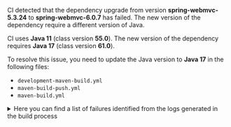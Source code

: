 CI detected that the dependency upgrade from version **spring-webmvc-5.3.24** to **spring-webmvc-6.0.7** has failed. 
The new version of the dependency require a different version of Java. 

CI uses **Java 11** (class version **55.0**). The new version of the dependency requires **Java 17** (class version **61.0**). 

To resolve this issue, you need to update the Java version to **Java 17** in the following files: 
- `development-maven-build.yml`
- `maven-build-push.yml`
- `maven-build.yml`

<details>
<summary>Here you can find a list of failures identified from the logs generated in the build process</summary>

*    > [ERROR] /IDS-Messaging-Services/messaging/src/main/java/ids/messaging/util/SerializerProvider.java:[31,2] cannot find symbol<br>[ERROR]   symbol: class Configuration 

*    > [ERROR] /IDS-Messaging-Services/messaging/src/main/java/ids/messaging/endpoint/MessageController.java:[53,38] cannot access org.springframework.stereotype.Controller<br>[ERROR]   bad class file: /root/.m2/repository/org/springframework/spring-context/6.0.7/spring-context-6.0.7.jar(/org/springframework/stereotype/Controller.class)<br>[ERROR]     class file has wrong version 61.0, should be 55.0<br>[ERROR]     Please remove or make sure it appears in the correct subdirectory of the classpath. 

*    > [ERROR] /IDS-Messaging-Services/messaging/src/main/java/ids/messaging/endpoint/EndpointService.java:[47,13] cannot find symbol<br>[ERROR]   symbol:   class RequestMappingHandlerMapping<br>[ERROR]   location: class ids.messaging.endpoint.EndpointService 

*    > [ERROR] /IDS-Messaging-Services/messaging/src/main/java/ids/messaging/handler/request/RequestMessageHandlerService.java:[31,35] cannot access org.springframework.context.ApplicationContext<br>[ERROR]   bad class file: /root/.m2/repository/org/springframework/spring-context/6.0.7/spring-context-6.0.7.jar(/org/springframework/context/ApplicationContext.class)<br>[ERROR]     class file has wrong version 61.0, should be 55.0<br>[ERROR]     Please remove or make sure it appears in the correct subdirectory of the classpath. 

*    > [ERROR] /IDS-Messaging-Services/messaging/src/main/java/ids/messaging/endpoint/EndpointService.java:[109,13] cannot find symbol<br>[ERROR]   symbol:   class RequestMappingInfo<br>[ERROR]   location: class ids.messaging.endpoint.EndpointService 

*    > [ERROR] /IDS-Messaging-Services/messaging/src/main/java/ids/messaging/dispatcher/MessageDispatcherProvider.java:[35,2] cannot find symbol<br>[ERROR]   symbol: class Component 

*    > [ERROR] /IDS-Messaging-Services/messaging/src/main/java/ids/messaging/requests/NotificationTemplateProvider.java:[73,2] cannot find symbol<br>[ERROR]   symbol: class Service 

*    > [ERROR] /IDS-Messaging-Services/messaging/src/main/java/ids/messaging/protocol/MessageService.java:[46,2] cannot find symbol<br>[ERROR]   symbol: class Service 

*    > [ERROR] /IDS-Messaging-Services/messaging/src/main/java/ids/messaging/endpoint/EndpointService.java:[36,2] cannot find symbol<br>[ERROR]   symbol: class Service 

*    > [ERROR] /IDS-Messaging-Services/messaging/src/main/java/ids/messaging/requests/builder/IdsRequestBuilderService.java:[33,2] cannot find symbol<br>[ERROR]   symbol: class Service 

*    > [ERROR] /IDS-Messaging-Services/messaging/src/main/java/ids/messaging/protocol/MessageService.java:[39,38] cannot access org.springframework.stereotype.Service<br>[ERROR]   bad class file: /root/.m2/repository/org/springframework/spring-context/6.0.7/spring-context-6.0.7.jar(/org/springframework/stereotype/Service.class)<br>[ERROR]     class file has wrong version 61.0, should be 55.0<br>[ERROR]     Please remove or make sure it appears in the correct subdirectory of the classpath. 

*    > [ERROR] /IDS-Messaging-Services/messaging/src/main/java/ids/messaging/handler/request/RequestMessageHandlerService.java:[44,19] cannot find symbol<br>[ERROR]   symbol:   class ApplicationContext<br>[ERROR]   location: class ids.messaging.handler.request.RequestMessageHandlerService 

*    > [ERROR] /IDS-Messaging-Services/messaging/src/main/java/ids/messaging/handler/request/RequestMessageHandlerService.java:[38,2] cannot find symbol<br>[ERROR]   symbol: class Service 

*    > [ERROR] /IDS-Messaging-Services/messaging/src/main/java/ids/messaging/requests/RequestTemplateProvider.java:[58,2] cannot find symbol<br>[ERROR]   symbol: class Service 

*    > [ERROR] /IDS-Messaging-Services/messaging/src/main/java/ids/messaging/dispatcher/MessageDispatcherProvider.java:[29,38] cannot access org.springframework.stereotype.Component<br>[ERROR]   bad class file: /root/.m2/repository/org/springframework/spring-context/6.0.7/spring-context-6.0.7.jar(/org/springframework/stereotype/Component.class)<br>[ERROR]     class file has wrong version 61.0, should be 55.0<br>[ERROR]     Please remove or make sure it appears in the correct subdirectory of the classpath. 

*    > [ERROR] /IDS-Messaging-Services/messaging/src/main/java/ids/messaging/endpoint/MessageController.java:[61,2] cannot find symbol<br>[ERROR]   symbol: class Controller 

*    > [ERROR] /IDS-Messaging-Services/messaging/src/main/java/ids/messaging/util/SerializerProvider.java:[25,46] cannot access org.springframework.context.annotation.Configuration<br>[ERROR]   bad class file: /root/.m2/repository/org/springframework/spring-context/6.0.7/spring-context-6.0.7.jar(/org/springframework/context/annotation/Configuration.class)<br>[ERROR]     class file has wrong version 61.0, should be 55.0<br>[ERROR]     Please remove or make sure it appears in the correct subdirectory of the classpath. 

*    > [ERROR] /IDS-Messaging-Services/messaging/src/main/java/ids/messaging/dispatcher/MessageDispatcherProvider.java:[28,46] cannot access org.springframework.context.annotation.Bean<br>[ERROR]   bad class file: /root/.m2/repository/org/springframework/spring-context/6.0.7/spring-context-6.0.7.jar(/org/springframework/context/annotation/Bean.class)<br>[ERROR]     class file has wrong version 61.0, should be 55.0<br>[ERROR]     Please remove or make sure it appears in the correct subdirectory of the classpath. 

*    > [ERROR] /IDS-Messaging-Services/messaging/src/main/java/ids/messaging/protocol/http/IdsHttpService.java:[64,2] cannot find symbol<br>[ERROR]   symbol: class Service 

*    > [ERROR] /IDS-Messaging-Services/messaging/src/main/java/ids/messaging/endpoint/EndpointService.java:[29,50] cannot access org.springframework.web.servlet.mvc.method.RequestMappingInfo<br>[ERROR]   bad class file: /root/.m2/repository/org/springframework/spring-webmvc/6.0.7/spring-webmvc-6.0.7.jar(/org/springframework/web/servlet/mvc/method/RequestMappingInfo.class)<br>[ERROR]     class file has wrong version 61.0, should be 55.0<br>[ERROR]     Please remove or make sure it appears in the correct subdirectory of the classpath. 

*    > [ERROR] /IDS-Messaging-Services/messaging/src/main/java/ids/messaging/dispatcher/MessageDispatcherProvider.java:[49,6] cannot find symbol<br>[ERROR]   symbol:   class Bean<br>[ERROR]   location: class ids.messaging.dispatcher.MessageDispatcherProvider 

*    > [ERROR] /IDS-Messaging-Services/messaging/src/main/java/ids/messaging/endpoint/EndpointService.java:[57,34] cannot find symbol<br>[ERROR]   symbol:   class RequestMappingHandlerMapping<br>[ERROR]   location: class ids.messaging.endpoint.EndpointService 

*    > [ERROR] /IDS-Messaging-Services/messaging/src/main/java/ids/messaging/handler/request/RequestMessageHandlerService.java:[52,47] cannot find symbol<br>[ERROR]   symbol:   class ApplicationContext<br>[ERROR]   location: class ids.messaging.handler.request.RequestMessageHandlerService 

*    > [ERROR] /IDS-Messaging-Services/messaging/src/main/java/ids/messaging/util/SerializerProvider.java:[40,6] cannot find symbol<br>[ERROR]   symbol:   class Bean<br>[ERROR]   location: class ids.messaging.util.SerializerProvider 

*    > [ERROR] /IDS-Messaging-Services/messaging/src/main/java/ids/messaging/endpoint/EndpointService.java:[30,61] cannot access org.springframework.web.servlet.mvc.method.annotation.RequestMappingHandlerMapping<br>[ERROR]   bad class file: /root/.m2/repository/org/springframework/spring-webmvc/6.0.7/spring-webmvc-6.0.7.jar(/org/springframework/web/servlet/mvc/method/annotation/RequestMappingHandlerMapping.class)<br>[ERROR]     class file has wrong version 61.0, should be 55.0<br>[ERROR]     Please remove or make sure it appears in the correct subdirectory of the classpath. 

</details>
